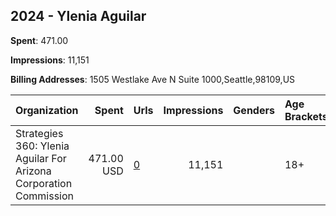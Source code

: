 ## 2024 - Ylenia Aguilar 
**Spent**: 471.00

**Impressions**: 11,151

**Billing Addresses**: 1505 Westlake Ave N Suite 1000,Seattle,98109,US

|Organization|Spent|Urls|Impressions|Genders|Age Brackets|Country Codes|
|:---|---:|:---|---:|:---|:---|:---|
|Strategies 360: Ylenia Aguilar For Arizona Corporation Commission|471.00 USD|[0](https://www.snap.com/political-ads/asset/6e9f5167ac5983d7aba9afcafcfe60ee2b50b16aecd8e432c6db2facaf8feff4?mediaType=mp4)|11,151||18+|united states|
